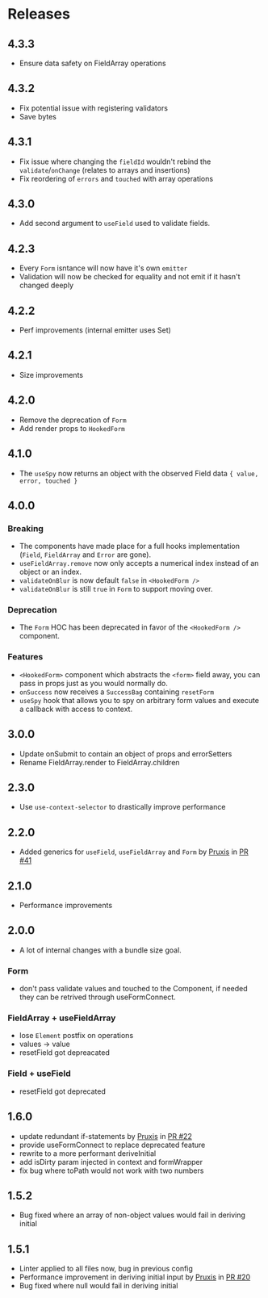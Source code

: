 # Releases

## 4.3.3

- Ensure data safety on FieldArray operations

## 4.3.2

- Fix potential issue with registering validators
- Save bytes

## 4.3.1

- Fix issue where changing the `fieldId` wouldn't rebind the `validate`/`onChange` (relates to arrays and insertions)
- Fix reordering of `errors` and `touched` with array operations

## 4.3.0

- Add second argument to `useField` used to validate fields.

## 4.2.3

- Every `Form` isntance will now have it's own `emitter`
- Validation will now be checked for equality and not emit if it hasn't changed deeply

## 4.2.2

- Perf improvements (internal emitter uses Set)

## 4.2.1

- Size improvements

## 4.2.0

- Remove the deprecation of `Form`
- Add render props to `HookedForm`

## 4.1.0

- The `useSpy` now returns an object with the observed Field data `{ value, error, touched }`

## 4.0.0

### Breaking

- The components have made place for a full hooks implementation (`Field`, `FieldArray` and `Error` are gone).
- `useFieldArray.remove` now only accepts a numerical index instead of an object or an index.
- `validateOnBlur` is now default `false` in `<HookedForm />`
- `validateOnBlur` is still `true` in `Form` to support moving over.

### Deprecation

- The `Form` HOC has been deprecated in favor of the `<HookedForm />` component.

### Features

- `<HookedForm>` component which abstracts the `<form>` field away, you can pass in props just as you would normally do.
- `onSuccess` now receives a `SuccessBag` containing `resetForm`
- `useSpy` hook that allows you to spy on arbitrary form values and execute a callback with access to context.

## 3.0.0

- Update onSubmit to contain an object of props and errorSetters
- Rename FieldArray.render to FieldArray.children

## 2.3.0

- Use `use-context-selector` to drastically improve performance

## 2.2.0

- Added generics for `useField`, `useFieldArray` and `Form` by [Pruxis](https://github.com/Pruxis) in [PR #41](https://github.com/JoviDeCroock/hooked-form/pull/41)

## 2.1.0

- Performance improvements

## 2.0.0

- A lot of internal changes with a bundle size goal.

### Form

- don't pass validate values and touched to the Component, if needed they can be retrived through useFormConnect.

### FieldArray + useFieldArray

- lose `Element` postfix on operations
- values -> value
- resetField got depreacated

### Field + useField

- resetField got deprecated

## 1.6.0

- update redundant if-statements by [Pruxis](https://github.com/Pruxis) in [PR #22](https://github.com/JoviDeCroock/hooked-form/pull/22)
- provide useFormConnect to replace deprecated feature
- rewrite to a more performant deriveInitial
- add isDirty param injected in context and formWrapper
- fix bug where toPath would not work with two numbers

## 1.5.2

- Bug fixed where an array of non-object values would fail in deriving initial

## 1.5.1

- Linter applied to all files now, bug in previous config
- Performance improvement in deriving initial input by [Pruxis](https://github.com/Pruxis) in [PR #20](https://github.com/JoviDeCroock/hooked-form/pull/20)
- Bug fixed where null would fail in deriving initial
